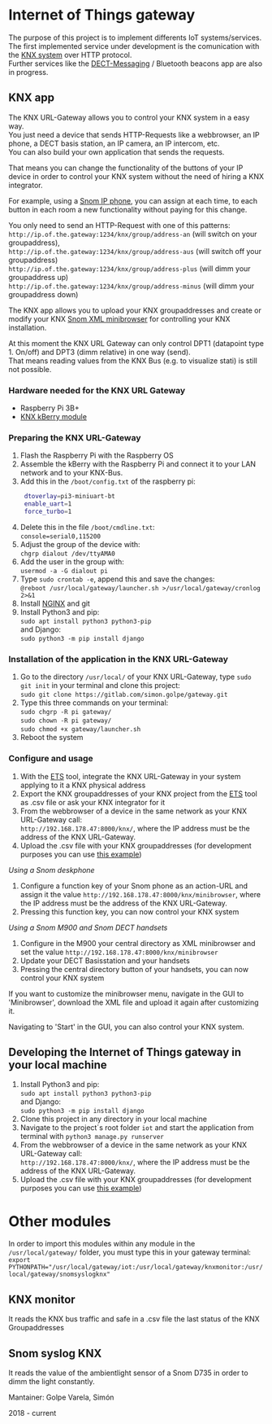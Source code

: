 # Internet of Things gateway

The purpose of this project is to implement differents IoT systems/services.  
The first implemented service under development is the comunication with the [KNX system](https://www.knx.org/knx-en/for-professionals/index.php) over HTTP protocol.  
Further services like the [DECT-Messaging](https://github.com/snom-project/DECTMessagingDemonstrator) / Bluetooth beacons app are also in progress.

## KNX app
The KNX URL-Gateway allows you to control your KNX system in a easy way.  
You just need a device that sends HTTP-Requests like a webbrowser, an IP phone, a DECT basis station, an IP camera, an IP intercom, etc.  
You can also build your own application that sends the requests.  

That means you can change the functionality of the buttons of your IP device in order to control your KNX system without the need of hiring a KNX integrator.

For example, using a [Snom IP phone](https://www.snom.com/en/), you can assign at each time, to each button in each room a new functionality without paying for this change.

You only need to send an HTTP-Request with one of this patterns:  
`http://ip.of.the.gateway:1234/knx/group/address-an` (will switch on your groupaddress),  
`http://ip.of.the.gateway:1234/knx/group/address-aus` (will switch off your groupaddress)  
`http://ip.of.the.gateway:1234/knx/group/address-plus` (will dimm your groupaddress up)  
`http://ip.of.the.gateway:1234/knx/group/address-minus` (will dimm your groupaddress down)  

The KNX app allows you to upload your KNX groupaddresses and create or modify your
KNX [Snom XML minibrowser](https://service.snom.com/display/wiki/XML+Minibrowser) for controlling your KNX installation.

At this moment the KNX URL Gateway can only control DPT1 (datapoint type 1. On/off) and DPT3 (dimm relative) in one way (send).  
That means reading values from the KNX Bus (e.g. to visualize stati) is still not possible. 

### Hardware needed for the KNX URL Gateway
- Raspberry Pi 3B+
- [KNX kBerry module](https://www.weinzierl.de/index.php/en/all-knx/knx-module-en/knx-baos-module-838-en)

### Preparing the KNX URL-Gateway
1. Flash the Raspberry Pi with the Raspberry OS
1. Assemble the kBerry with the Raspberry Pi and connect it to your LAN network and to your KNX-Bus.
2. Add this in the `/boot/config.txt` of the raspberry pi:
   ```bash
	dtoverlay=pi3-miniuart-bt
	enable_uart=1
	force_turbo=1
    ```
3. Delete this in the file `/boot/cmdline.txt`:  
    `console=serial0,115200`
4. Adjust the group of the device with:  
    `chgrp dialout /dev/ttyAMA0`
5. Add the user in the group with:  
    `usermod -a -G dialout pi`
6. Type `sudo crontab -e`, append this and save the changes:  
    `@reboot /usr/local/gateway/launcher.sh >/usr/local/gateway/cronlog 2>&1`
7. Install [NGINX](https://www.nginx.com/) and git
8. Install Python3 and pip:  
`sudo apt install python3 python3-pip`  
and Django:  
`sudo python3 -m pip install django`

### Installation of the application in the KNX URL-Gateway

1. Go to the directory `/usr/local/` of your KNX URL-Gateway, type `sudo git init` in your terminal and clone this project:  
   `sudo git clone https://gitlab.com/simon.golpe/gateway.git`
2. Type this three commands on your terminal:  
   `sudo chgrp -R pi gateway/`  
   `sudo chown -R pi gateway/`  
   `sudo chmod +x gateway/launcher.sh` 
3. Reboot the system

### Configure and usage
1. With the [ETS](https://www.knx.org/knx-en/for-professionals/software/ets-5-professional/) tool, integrate the KNX URL-Gateway in your system applying to it a KNX physical address
1.  Export the KNX groupaddresses of your KNX project from the [ETS](https://www.knx.org/knx-en/for-professionals/software/ets-5-professional/) tool as .csv file or ask your KNX integrator for it
2. From the webbrowser of a device in the same network as your KNX URL-Gateway call:  
    `http://192.168.178.47:8000/knx/`, where the IP address must be the address of the KNX URL-Gateway.
3. Upload the .csv file with your KNX groupaddresses (for development purposes you can use [this example](https://gitlab.com/simon.golpe/gateway/-/blob/master/groupaddresses.example.csv))
   
_Using a Snom deskphone_
1. Configure a function key of your Snom phone as an action-URL and assign it the value `http://192.168.178.47:8000/knx/minibrowser`, where the IP address must be the address of the KNX URL-Gateway.
2. Pressing this function key, you can now control your KNX system
   
_Using a Snom M900 and Snom DECT handsets_
1. Configure in the M900 your central directory as XML minibrowser and set the value `http://192.168.178.47:8000/knx/minibrowser`  
2. Update your DECT Basisstation and your handsets  
3. Pressing the central directory button of your handsets, you can now control your KNX system  


If you want to customize the minibrowser menu, navigate in the GUI to 'Minibrowser', download the XML file and upload it again after customizing it.  

Navigating to 'Start' in the GUI, you can also control your KNX system.

## Developing the Internet of Things gateway in your local machine
1. Install Python3 and pip:  
`sudo apt install python3 python3-pip`  
and Django:  
`sudo python3 -m pip install django`  
2. Clone this project in any directory in your local machine  
3. Navigate to the project´s root folder `iot` and start the application from terminal with `python3 manage.py runserver`  
3. From the webbrowser of a device in the same network as your KNX URL-Gateway call:  
    `http://192.168.178.47:8000/knx/`, where the IP address must be the address of the KNX URL-Gateway.
4. Upload the .csv file with your KNX groupaddresses (for development purposes you can use [this example](https://gitlab.com/simon.golpe/gateway/-/blob/master/groupaddresses.example.csv))

# Other modules

In order to import this modules within any module in the `/usr/local/gateway/` folder, you must type this in your gateway terminal:   
`export PYTHONPATH="/usr/local/gateway/iot:/usr/local/gateway/knxmonitor:/usr/local/gateway/snomsyslogknx"`

## KNX monitor
It reads the KNX bus traffic and safe in a .csv file the last status of the KNX Groupaddresses

## Snom syslog KNX

It reads the value of the ambientlight sensor of a Snom D735 in order to dimm the light constantly.


Mantainer: Golpe Varela, Simón

2018 - current 